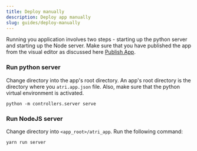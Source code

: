 ```yaml
---
title: Deploy manually
description: Deploy app manually
slug: guides/deploy-manually
---
```


Running you application involves two steps - starting up the python server and starting up the Node server. Make sure that you have published the app from the visual editor as discussed here [Publish App](/concepts-visual-editor/publish).

### Run python server

Change directory into the app's root directory. An app's root directory is the directory where you `atri.app.json` file. Also, make sure that the python virtual environment is activated.

```
python -m controllers.server serve
```

### Run NodeJS server

Change directory into `<app_root>/atri_app`. Run the following command:

```
yarn run server
```
